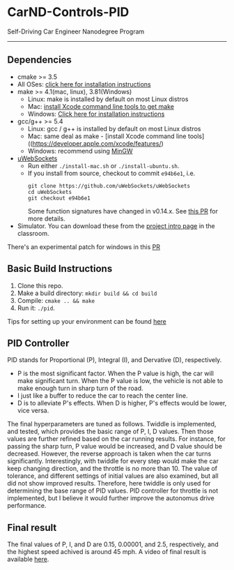 # CarND-Controls-PID
Self-Driving Car Engineer Nanodegree Program

---

## Dependencies

* cmake >= 3.5
 * All OSes: [click here for installation instructions](https://cmake.org/install/)
* make >= 4.1(mac, linux), 3.81(Windows)
  * Linux: make is installed by default on most Linux distros
  * Mac: [install Xcode command line tools to get make](https://developer.apple.com/xcode/features/)
  * Windows: [Click here for installation instructions](http://gnuwin32.sourceforge.net/packages/make.htm)
* gcc/g++ >= 5.4
  * Linux: gcc / g++ is installed by default on most Linux distros
  * Mac: same deal as make - [install Xcode command line tools]((https://developer.apple.com/xcode/features/)
  * Windows: recommend using [MinGW](http://www.mingw.org/)
* [uWebSockets](https://github.com/uWebSockets/uWebSockets)
  * Run either `./install-mac.sh` or `./install-ubuntu.sh`.
  * If you install from source, checkout to commit `e94b6e1`, i.e.
    ```
    git clone https://github.com/uWebSockets/uWebSockets 
    cd uWebSockets
    git checkout e94b6e1
    ```
    Some function signatures have changed in v0.14.x. See [this PR](https://github.com/udacity/CarND-MPC-Project/pull/3) for more details.
* Simulator. You can download these from the [project intro page](https://github.com/udacity/self-driving-car-sim/releases) in the classroom.

There's an experimental patch for windows in this [PR](https://github.com/udacity/CarND-PID-Control-Project/pull/3)

## Basic Build Instructions

1. Clone this repo.
2. Make a build directory: `mkdir build && cd build`
3. Compile: `cmake .. && make`
4. Run it: `./pid`. 

Tips for setting up your environment can be found [here](https://classroom.udacity.com/nanodegrees/nd013/parts/40f38239-66b6-46ec-ae68-03afd8a601c8/modules/0949fca6-b379-42af-a919-ee50aa304e6a/lessons/f758c44c-5e40-4e01-93b5-1a82aa4e044f/concepts/23d376c7-0195-4276-bdf0-e02f1f3c665d)

## PID Controller

PID stands for Proportional (P), Integral (I), and Dervative (D), respectively. 

* P is the most significant factor. When the P value is high, the car will make significant turn. When the P value is low, the vehicle is not able to make enough turn in sharp turn of the road.
* I just like a buffer to reduce the car to reach the center line. 
* D is to alleviate P's effects. When D is higher, P's effects would be lower, vice versa. 

The final hyperparameters are tuned as follows. Twiddle is implemented, and tested, which provides the basic range of P, I, D values. Then those values are further refined based on the car running results. For instance, for passing the sharp turn, P value would be increased, and D value should be decreased. However, the reverse approach is taken when the car turns significantly. Interestingly, with twiddle for every step would make the car keep changing direction, and the throttle is no more than 10. The value of tolerance, and different settings of initial values are also examined, but all did not show improved results. Therefore, here twiddle is only used for determining the base range of PID values. PID controller for throttle is not implemented, but I believe it would further improve the autonomus drive performance.

## Final result

The final values of P, I, and D are 0.15, 0.00001, and 2.5, respectively, and the highest speed achived is around 45 mph. A video of final result is available [here](https://youtu.be/4Qff3R-hq24).



